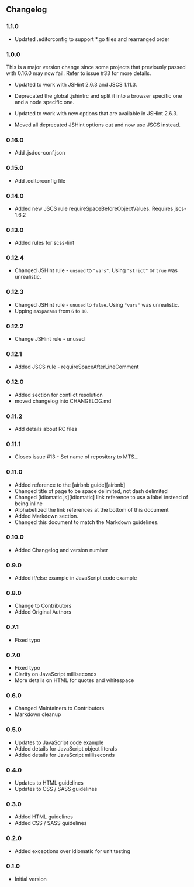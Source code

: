 ## Changelog
### 1.1.0
  - Updated .editorconfig to support *.go files and rearranged order

### 1.0.0
This is a major version change since some projects that previously passed with
0.16.0 may now fail.  Refer to issue #33 for more details.

  - Updated to work with JSHint 2.6.3 and JSCS 1.11.3.

  - Deprecated the global .jshintrc and split it into a browser specific one and
    a node specific one.

  - Updated to work with new options that are available in JSHint 2.6.3.

  - Moved all deprecated JSHint options out and now use JSCS instead.

### 0.16.0
  - Add .jsdoc-conf.json

### 0.15.0
  - Add .editorconfig file

### 0.14.0
  - Added new JSCS rule requireSpaceBeforeObjectValues.  Requires jscs-1.6.2

### 0.13.0
  - Added rules for scss-lint

### 0.12.4
  - Changed JSHint rule - `unsued` to `"vars"`.  Using `"strict"` or `true` was
    unrealistic.

### 0.12.3
  - Changed JSHint rule - `unused` to `false`.  Using `"vars"` was unrealistic.
  - Upping `maxparams` from `6` to `10`.

### 0.12.2
  - Change JSHint rule - unused

### 0.12.1
  - Added JSCS rule - requireSpaceAfterLineComment

### 0.12.0
  - Added section for conflict resolution
  - moved changelog into CHANGELOG.md

### 0.11.2
  - Add details about RC files

### 0.11.1
  - Closes issue #13 - Set name of repository to MTS...

### 0.11.0
  - Added reference to the [airbnb guide][airbnb]
  - Changed title of page to be space delimited, not dash delimited
  - Changed [idiomatic.js][idiomatic] link reference to use a label instead of
    being inline
  - Alphabetized the link references at the bottom of this document
  - Added Markdown section.
  - Changed this document to match the Markdown guidelines.

### 0.10.0
  - Added Changelog and version number

### 0.9.0
  - Added if/else example in JavaScript code example

### 0.8.0
  - Change to Contributors
  - Added Original Authors

### 0.7.1
  - Fixed typo

### 0.7.0
  - Fixed typo
  - Clarity on JavaScript milliseconds
  - More details on HTML for quotes and whitespace

### 0.6.0
  - Changed Maintainers to Contributors
  - Markdown cleanup

### 0.5.0
  - Updates to JavaScript code example
  - Added details for JavaScript object literals
  - Added details for JavaScript milliseconds

### 0.4.0
  - Updates to HTML guidelines
  - Updates to CSS / SASS guidelines

### 0.3.0
  - Added HTML guidelines
  - Added CSS / SASS guidelines

### 0.2.0
  - Added exceptions over idiomatic for unit testing

### 0.1.0
  - Initial version
